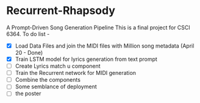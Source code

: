 # Recurrent-Rhapsody
A Prompt-Driven Song Generation Pipeline
This is a final project for CSCI 6364.
To do list - 
- [X] Load Data Files and join the MIDI files with Million song metadata (April 20 - Done)
- [X] Train LSTM model for lyrics generation from text prompt
- [ ] Create Lyrics match u component
- [ ] Train the Recurrent network for MIDI generation
- [ ] Combine the components
- [ ] Some semblance of deployment
- [ ] the poster
